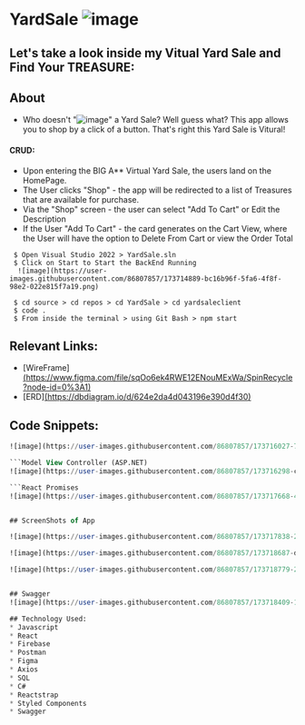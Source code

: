 # YardSale ![image](https://user-images.githubusercontent.com/86807857/173708386-fcf4aaaf-bec2-4e6f-9c71-152b2f25c9a0.png)

## Let's take a look inside my Vitual Yard Sale and Find Your TREASURE: 

## About
* Who doesn't "![image](https://user-images.githubusercontent.com/86807857/173709583-83c03829-d244-4aa6-920c-fb4de45b4abd.png)" a Yard Sale? Well guess what? This app allows you to shop by a click of a button. That's right this Yard Sale is Vitural! 

#### CRUD:
* Upon entering the BIG A** Virtual Yard Sale, the users land on the HomePage.
* The User clicks "Shop" - the app will be redirected to a list of Treasures that are available for purchase.
* Via the "Shop" screen - the user can select "Add To Cart" or Edit the Description 
* If the User "Add To Cart" - the card generates on the Cart View, where the User will have the option to Delete From Cart or view the Order Total 

```To Start the BackEnd 
 $ Open Visual Studio 2022 > YardSale.sln  
 $ Click on Start to Start the BackEnd Running 
  ![image](https://user-images.githubusercontent.com/86807857/173714889-bc16b96f-5fa6-4f8f-98e2-022e815f7a19.png)
```

```To Get Started on the Front End 
 $ cd source > cd repos > cd YardSale > cd yardsaleclient 
 $ code . 
 $ From inside the terminal > using Git Bash > npm start 
```
## Relevant Links:
* [WireFrame][(https://www.figma.com/file/sqOo6ek4RWE12ENouMExWa/SpinRecycle?node-id=0%3A1)](https://docs.google.com/presentation/d/1sINExrkBkwP-WQGS0gL8Kd_pi_1_iLDcKemoJ__3Spk/edit#slide=id.g12c3086e1c7_0_184)
*  [ERD][(https://dbdiagram.io/d/624e2da4d043196e390d4f30)](https://dbdiagram.io/d/628460877f945876b63b6290)

## Code Snippets:

```SQL Server 
![image](https://user-images.githubusercontent.com/86807857/173716027-719c9c75-90df-4566-b87b-3f802513c035.png)

```Model View Controller (ASP.NET)
![image](https://user-images.githubusercontent.com/86807857/173716298-c7f8318f-da67-492b-be07-04084229a1f5.png)

```React Promises 
![image](https://user-images.githubusercontent.com/86807857/173717668-405f8c47-33fc-4a62-aac6-081057419fb0.png)


## ScreenShots of App

![image](https://user-images.githubusercontent.com/86807857/173717838-29947627-aee2-4416-8038-d9aad2dc3166.png)

![image](https://user-images.githubusercontent.com/86807857/173718687-d4dd5e31-e8b3-4494-aa77-5c31c0e09e01.png)

![image](https://user-images.githubusercontent.com/86807857/173718779-2180e2fc-341d-43c6-aad5-5a0e9cce45e8.png)


## Swagger 
![image](https://user-images.githubusercontent.com/86807857/173718409-17a75043-a907-4164-95a6-ab542dd57c80.png)

## Technology Used:
* Javascript
* React
* Firebase
* Postman
* Figma
* Axios
* SQL
* C#
* Reactstrap
* Styled Components
* Swagger



